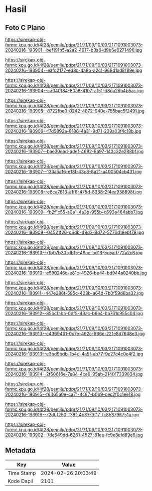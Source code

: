 # Hasil

## Foto C Plano

https://sirekap-obj-formc.kpu.go.id/4f28/pemilu/pdpr/21/71/09/10/03/2171091003073-20240216-193901--bef191b5-a2a2-4917-b3a6-d9b6e0271490.jpg

https://sirekap-obj-formc.kpu.go.id/4f28/pemilu/pdpr/21/71/09/10/03/2171091003073-20240216-193904--eafd2177-ed8c-4a8b-a2c1-968d1ad8189e.jpg

https://sirekap-obj-formc.kpu.go.id/4f28/pemilu/pdpr/21/71/09/10/03/2171091003073-20240216-193904--ca040f84-80a8-4107-af51-d8da2db4b5ac.jpg

https://sirekap-obj-formc.kpu.go.id/4f28/pemilu/pdpr/21/71/09/10/03/2171091003073-20240216-193905--8722fbe0-0242-4872-940e-755bac5f2491.jpg

https://sirekap-obj-formc.kpu.go.id/4f28/pemilu/pdpr/21/71/09/10/03/2171091003073-20240216-193906--f7d5892a-8186-4a31-9d71-239a03f4c18b.jpg

https://sirekap-obj-formc.kpu.go.id/4f28/pemilu/pdpr/21/71/09/10/03/2171091003073-20240216-193907--bae30ead-adef-4682-8a97-143c32e288bf.jpg

https://sirekap-obj-formc.kpu.go.id/4f28/pemilu/pdpr/21/71/09/10/03/2171091003073-20240216-193907--133a5a16-e13f-43c8-8a21-a400504cb431.jpg

https://sirekap-obj-formc.kpu.go.id/4f28/pemilu/pdpr/21/71/09/10/03/2171091003073-20240216-193908--e8ca7813-a1f6-475d-8338-2f4ea938898f.jpg

https://sirekap-obj-formc.kpu.go.id/4f28/pemilu/pdpr/21/71/09/10/03/2171091003073-20240216-193909--fb2f1c55-a0e1-4a3b-955b-c693e464abb7.jpg

https://sirekap-obj-formc.kpu.go.id/4f28/pemilu/pdpr/21/71/09/10/03/2171091003073-20240216-193909--04521f26-d6db-49d3-8d72-5776d19ebf79.jpg

https://sirekap-obj-formc.kpu.go.id/4f28/pemilu/pdpr/21/71/09/10/03/2171091003073-20240216-193910--7fb07b30-db15-48ce-bd13-5c5ad772a2c6.jpg

https://sirekap-obj-formc.kpu.go.id/4f28/pemilu/pdpr/21/71/09/10/03/2171091003073-20240216-193910--e590246c-e81c-4926-be44-bd944a0240bb.jpg

https://sirekap-obj-formc.kpu.go.id/4f28/pemilu/pdpr/21/71/09/10/03/2171091003073-20240216-193911--447e286f-595c-403b-a64d-7b0f59d6ba32.jpg

https://sirekap-obj-formc.kpu.go.id/4f28/pemilu/pdpr/21/71/09/10/03/2171091003073-20240216-193912--85bc1aba-0df5-43ac-b6e4-ba761c955c04.jpg

https://sirekap-obj-formc.kpu.go.id/4f28/pemilu/pdpr/21/71/09/10/03/2171091003073-20240216-193913--c4369461-0c7e-492c-966e-221e8d7648e3.jpg

https://sirekap-obj-formc.kpu.go.id/4f28/pemilu/pdpr/21/71/09/10/03/2171091003073-20240216-193913--e3bd9bdb-1b4d-4a5f-ab77-9e27e4c0e4f2.jpg

https://sirekap-obj-formc.kpu.go.id/4f28/pemilu/pdpr/21/71/09/10/03/2171091003073-20240216-193914--2f50616e-7e84-4ce9-95ab-214017339834.jpg

https://sirekap-obj-formc.kpu.go.id/4f28/pemilu/pdpr/21/71/09/10/03/2171091003073-20240216-193915--f6465a0e-ca71-4c87-b0b9-cec2f0c1ee18.jpg

https://sirekap-obj-formc.kpu.go.id/4f28/pemilu/pdpr/21/71/09/10/03/2171091003073-20240216-193916--72dbf250-f38f-4b37-9f17-fc853796751a.jpg

https://sirekap-obj-formc.kpu.go.id/4f28/pemilu/pdpr/21/71/09/10/03/2171091003073-20240216-193902--7de549dd-6261-4527-81ee-fc9e8efd89e6.jpg


## Metadata

| Key        | Value               |
| ---------- | ------------------- |
| Time Stamp | 2024-02-26 20:03:49 |
| Kode Dapil | 2101                |



